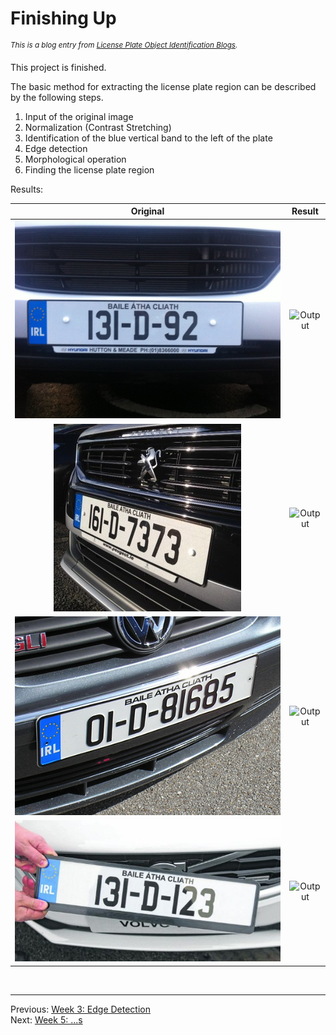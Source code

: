 **Finishing Up**
========================
<sup>*This is a blog entry from [License Plate Object Identification Blogs](./README.md).*</sup>

This project is finished.  


The basic method for extracting the license plate region can be described by the following steps.
1. Input of the original image  
2. Normalization (Contrast Stretching)  
3. Identification of the blue vertical band to the left of the plate  
4. Edge detection  
5. Morphological operation  
6. Finding the license plate region  


Results:

| Original | Result |
| :---: | :---: |
| ![Original](./img/week5-reg1-original.jpg) | ![Output](./img/week5-reg1-result.jpg) |
| ![Original](./img/week5-reg2-original.jpg) | ![Output](./img/week5-reg2-result.jpg) |
| ![Original](./img/week5-reg3-original.jpg) | ![Output](./img/week5-reg3-result.jpg) |
| ![Original](./img/week5-reg4-original.jpg) | ![Output](./img/week5-reg4-result.jpg) |

         

<br>

------------------------
Previous: [Week 3: Edge Detection](./week3.md)  
Next: [Week 5: ...s](./week5.md)